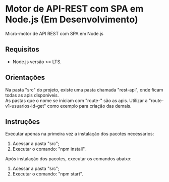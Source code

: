 # Motor de API-REST com SPA em Node.js (Em Desenvolvimento)
Micro-motor de API REST com SPA em Node.js

## Requisitos
* Node.js versão >= LTS.

## Orientações
Na pasta "src" do projeto, existe uma pasta chamada "rest-api", onde ficam todas as apis disponiveis.  
As pastas que o nome se iniciam com "route-" são as apis.
Utilizar a "route-v1-usuarios-id-get" como exemplo para criação das demais.

## Instruções
Executar apenas na primeira vez a instalação dos pacotes necessarios:
1. Acessar a pasta "src";
2. Executar o comando: "npm install".  

Após instalação dos pacotes, executar os comandos abaixo:
1. Acessar a pasta "src";
2. Executar o comando: "npm start".
